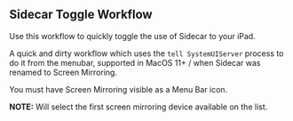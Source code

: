 ## Sidecar Toggle Workflow
Use this workflow to quickly toggle the use of Sidecar to your iPad.

A quick and dirty workflow which uses the `tell SystemUIServer` process to do it from the menubar, supported in MacOS 11+ / when Sidecar was renamed to Screen Mirroring.

You must have Screen Mirroring visible as a Menu Bar icon.

**NOTE:** Will select the first screen mirroring device available on the list.
